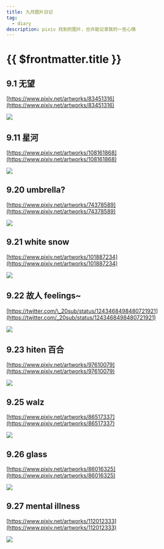 ```yaml
---
title: 九月图片日记
tag:
  - diary
description: pixiv 找到的图片，也许能记录我的一些心情
---
```


# {{ $frontmatter.title }}

## 9.1 无望

[https://www.pixiv.net/artworks/83451316](https://www.pixiv.net/artworks/83451316)

<img src='https://raw.githubusercontent.com/shellRaining/img/main/2309/p01.jpg'>

## 9.11 星河

[https://www.pixiv.net/artworks/108161868](https://www.pixiv.net/artworks/108161868)

<img src='https://raw.githubusercontent.com/shellRaining/img/main/2309/p11.jpg'>

## 9.20 umbrella?

[https://www.pixiv.net/artworks/74378589](https://www.pixiv.net/artworks/74378589)

<img src='https://raw.githubusercontent.com/shellRaining/img/main/2309/p20.jpg'>

## 9.21 white snow

[https://www.pixiv.net/artworks/101887234](https://www.pixiv.net/artworks/101887234)

<img src='https://raw.githubusercontent.com/shellRaining/img/main/2309/p21.jpg'>

## 9.22 故人 feelings~

[https://twitter.com/\_20sub/status/1243468498480721921](https://twitter.com/_20sub/status/1243468498480721921)

<img src='https://raw.githubusercontent.com/shellRaining/img/main/2309/p22.jpg'>

## 9.23 hiten 百合

[https://www.pixiv.net/artworks/97610079](https://www.pixiv.net/artworks/97610079)

<img src='https://raw.githubusercontent.com/shellRaining/img/main/2309/p23.jpg'>

## 9.25 walz

[https://www.pixiv.net/artworks/86517337](https://www.pixiv.net/artworks/86517337)

<img src='https://raw.githubusercontent.com/shellRaining/img/main/2309/p25.jpg'>

## 9.26 glass

[https://www.pixiv.net/artworks/86016325](https://www.pixiv.net/artworks/86016325)

<img src='https://raw.githubusercontent.com/shellRaining/img/main/2309/p26.jpg'>

## 9.27 mental illness

[https://www.pixiv.net/artworks/112012333](https://www.pixiv.net/artworks/112012333)

<img src='https://raw.githubusercontent.com/shellRaining/img/main/2309/p27.jpg'>
